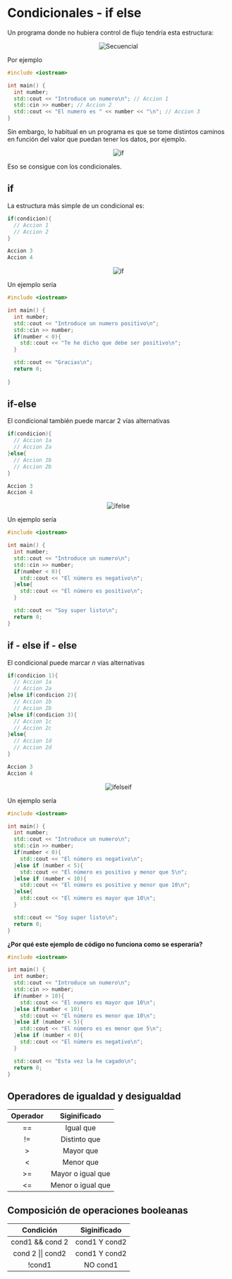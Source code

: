 # Condicionales - if else

Un programa donde no hubiera control de flujo tendría esta estructura:
<p align="center">
<img src="./images/secuencial.png" alt="Secuencial"/>
</p>

Por ejemplo

```cpp
#include <iostream>

int main() {
  int number;
  std::cout << "Introduce un numero\n"; // Accion 1
  std::cin >> number; // Accion 2
  std::cout << "El numero es " << number << "\n"; // Accion 3
}
``` 

Sin embargo, lo habitual en un programa es que se tome distintos caminos en función del valor que puedan tener los datos, por ejemplo.
<p align="center">
<img src="./images/if.png" alt="if"/>
</p>

Eso se consigue con los condicionales. 

## if

La estructura más simple de un condicional es:

```cpp
if(condicion){
  // Accion 1
  // Accion 2
}

Accion 3
Accion 4
```
<p align="center">
<img src="./images/ifsimple.png" alt="if"/>
</p>

Un ejemplo sería

```cpp
#include <iostream>

int main() {
  int number;
  std::cout << "Introduce un numero positivo\n";
  std::cin >> number;
  if(number < 0){
    std::cout << "Te he dicho que debe ser positivo\n";
  }

  std::cout << "Gracias\n";
  return 0;
  
}
```

## if-else

El condicional también puede marcar 2 vías alternativas

```cpp
if(condicion){
  // Accion 1a
  // Accion 2a
}else{
  // Accion 1b
  // Accion 2b
}

Accion 3
Accion 4
```

<p align="center">
<img src="./images/ifelse.png" alt="ifelse"/>
</p>

Un ejemplo sería

```cpp
#include <iostream>

int main() {
  int number;
  std::cout << "Introduce un numero\n";
  std::cin >> number;
  if(number < 0){
    std::cout << "El número es negativo\n";
  }else{
    std::cout << "El número es positivo\n";
  }

  std::cout << "Soy super listo\n";
  return 0;
}
```

## if - else if - else

El condicional puede marcar _n_ vías alternativas

```cpp
if(condicion 1){
  // Accion 1a
  // Accion 2a
}else if(condicion 2){
  // Accion 1b
  // Accion 2b
}else if(condicion 3){
  // Accion 1c
  // Accion 2c
}else{
  // Accion 1d
  // Accion 2d
}

Accion 3
Accion 4
```

<p align="center">
<img src="./images/ifelseif.png" alt="ifelseif"/>
</p>

Un ejemplo sería

```cpp
#include <iostream>

int main() {
  int number;
  std::cout << "Introduce un numero\n";
  std::cin >> number;
  if(number < 0){
    std::cout << "El número es negativo\n";
  }else if (number < 5){
    std::cout << "El número es positivo y menor que 5\n";
  }else if (number < 10){
    std::cout << "El número es positivo y menor que 10\n";
  }else{
    std::cout << "El número es mayor que 10\n";
  }

  std::cout << "Soy super listo\n";
  return 0;
}
```

**¿Por qué este ejemplo de código no funciona como se esperaría?**

```cpp
#include <iostream>

int main() {
  int number;
  std::cout << "Introduce un numero\n";
  std::cin >> number;
  if(number > 10){
    std::cout << "El numero es mayor que 10\n";
  }else if(number < 10){
    std::cout << "El número es menor que 10\n";
  }else if (number < 5){
    std::cout << "El número es es menor que 5\n";
  }else if (number < 0){
    std::cout << "El número es negativo\n";
  }

  std::cout << "Esta vez la he cagado\n";
  return 0;
}
```

## Operadores de igualdad y desigualdad

|**Operador**|**Siginificado**   	|
|:--------:	|:-----------------:	|
|    ==    	|     Igual que     	|
|    !=    	|    Distinto que   	|
|     >    	|     Mayor que     	|
|     <    	|     Menor que     	|
|    >=    	| Mayor o igual que 	|
|    <=    	| Menor o igual que 	|

## Composición de operaciones booleanas

|   **Condición**   | **Siginificado** |
| :---------------: | :--------------: |
|  cond1 && cond 2  |  cond1 Y cond2   |
| cond 2 \|\| cond2 |  cond1 Y cond2   |
|      !cond1       |     NO cond1     |
